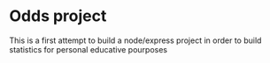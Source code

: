 # Odds project
This is a first attempt to build a node/express project in order to build statistics for personal educative pourposes
